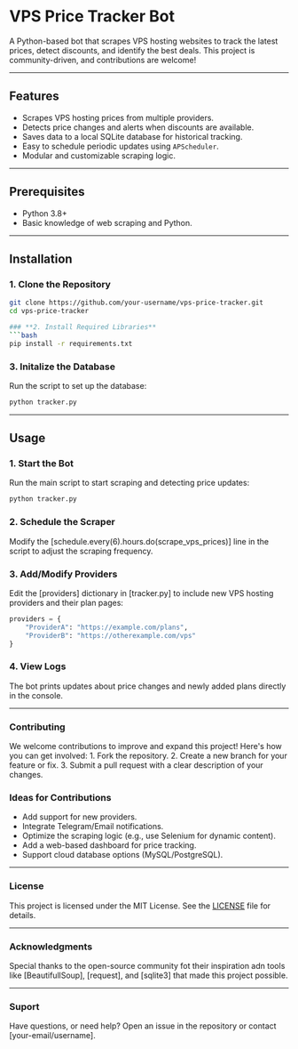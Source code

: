 # **VPS Price Tracker Bot**

A Python-based bot that scrapes VPS hosting websites to track the latest prices, detect discounts, and identify the best deals. This project is community-driven, and contributions are welcome!

---

## **Features**
- Scrapes VPS hosting prices from multiple providers.
- Detects price changes and alerts when discounts are available.
- Saves data to a local SQLite database for historical tracking.
- Easy to schedule periodic updates using `APScheduler`.
- Modular and customizable scraping logic.

---

## **Prerequisites**
- Python 3.8+
- Basic knowledge of web scraping and Python.

---

## **Installation**

### **1. Clone the Repository**
```bash
git clone https://github.com/your-username/vps-price-tracker.git
cd vps-price-tracker

### **2. Install Required Libraries**
```bash
pip install -r requirements.txt
```

### **3. Initalize the Database**
Run the script to set up the database:
```bash
python tracker.py
```

---

## **Usage**

### **1. Start the Bot**
Run the main script to start scraping and detecting price updates:
```bash
python tracker.py
```

### **2. Schedule the Scraper**
Modify the [schedule.every(6).hours.do(scrape_vps_prices)] line in the script to adjust the scraping frequency.

### **3. Add/Modify Providers**
Edit the [providers] dictionary in [tracker.py] to include new VPS hosting providers and their plan pages:
```python
providers = {
	"ProviderA": "https://example.com/plans",
	"ProviderB": "https://otherexample.com/vps"
}
```

### **4. View Logs**
The bot prints updates about price changes and newly added plans directly in the console.

---

### **Contributing**

We welcome contributions to improve and expand this project! Here's how you can get involved:
	1. Fork the repository.
	2. Create a new branch for your feature or fix.
	3. Submit a pull request with a clear description of your changes.

### **Ideas for Contributions**

 - Add support for new providers.
 - Integrate Telegram/Email notifications.
 - Optimize the scraping logic (e.g., use Selenium for dynamic content).
 - Add a web-based dashboard for price tracking.
 - Support cloud database options (MySQL/PostgreSQL).

---

### **License**

This project is licensed under the MIT License. See the [LICENSE]() file for details.

---

### **Acknowledgments**

Special thanks to the open-source community fot their inspiration adn tools like [BeautifullSoup], [request], and [sqlite3] that made this project possible.

---

### **Suport**
Have questions, or need help? Open an issue in the repository or contact [your-email/username].
